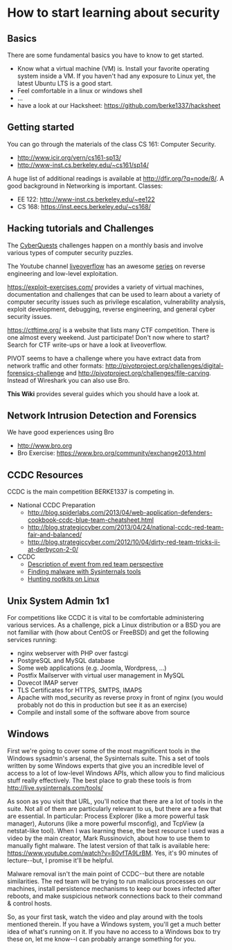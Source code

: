 # How to start learning about security

## Basics
There are some fundamental basics you have to know to get started.
* Know what a virtual machine (VM) is. Install your favorite operating system inside a VM. If you haven't had any exposure to Linux yet, the latest Ubuntu LTS is a good start.
* Feel comfortable in a linux or windows shell
* ...
* have a look at our Hacksheet: https://github.com/berke1337/hacksheet

## Getting started
You can go through the materials of the class CS 161: Computer Security.
* http://www.icir.org/vern/cs161-sp13/
* http://www-inst.cs.berkeley.edu/~cs161/sp14/

A huge list of additional readings is available at http://dfir.org/?q=node/8/.
A good background in Networking is important. Classes:
* EE 122: http://www-inst.cs.berkeley.edu/~ee122
* CS 168: https://inst.eecs.berkeley.edu/~cs168/



## Hacking tutorials and Challenges

The [CyberQuests](http://uscc.cyberquests.org/) challenges happen on a monthly basis and involve various types of computer security puzzles.

The Youtube channel [liveoverflow](https://www.youtube.com/channel/UClcE-kVhqyiHCcjYwcpfj9w) has an awesome [series](https://www.youtube.com/watch?v=iyAyN3GFM7A&list=PLhixgUqwRTjxglIswKp9mpkfPNfHkzyeN) on reverse engineering and low-level exploitation.

https://exploit-exercises.com/ provides a variety of virtual machines, documentation and challenges that can be used to learn about a variety of computer security issues such as privilege escalation, vulnerability analysis, exploit development, debugging, reverse engineering, and general cyber security issues.

https://ctftime.org/ is a website that lists many CTF competition. There is one almost every weekend. Just participate! Don't now where to start? Search for CTF write-ups or have a look at liveoverflow.

PIVOT seems to have a challenge where you have extract data from network traffic and other
formats: http://pivotproject.org/challenges/digital-forensics-challenge and http://pivotproject.org/challenges/file-carving. Instead of Wireshark you can also use Bro.

__This Wiki__ provides several guides which you should have a look at.

## Network Intrusion Detection and Forensics
We have good experiences using Bro
* http://www.bro.org
* Bro Exercise: https://www.bro.org/community/exchange2013.html


## CCDC Resources
CCDC is the main competition BERKE1337 is competing in.
* National CCDC Preparation
   * http://blog.spiderlabs.com/2013/04/web-application-defenders-cookbook-ccdc-blue-team-cheatsheet.html
   * http://blog.strategiccyber.com/2013/04/24/national-ccdc-red-team-fair-and-balanced/
   * http://blog.strategiccyber.com/2012/10/04/dirty-red-team-tricks-ii-at-derbycon-2-0/
* CCDC
   * [Description of event from red team perspective](http://www.reddit.com/r/netsec/comments/17dfqf/red_teaming_a_ccdc_practice_event/)
   * [Finding malware with Sysinternals tools](http://channel9.msdn.com/Events/TechEd/NorthAmerica/2012/SIA302)
   * [Hunting rootkits on Linux](http://cayfer.bilkent.edu.tr/~cayfer/linux/Detecting_and_Removing_Rootkits.html)


## Unix System Admin 1x1
For competitions like CCDC it is vital to be comfortable administering various services. As a challenge, pick a Linux distribution or a BSD you are not familiar with (how about CentOS or FreeBSD) and get the following services running:
* nginx webserver with PHP over fastcgi
* PostgreSQL and MySQL database
* Some web applications (e.g. Joomla, Wordpress, ...)
* Postfix Mailserver with virtual user management in MySQL
* Dovecot IMAP server
* TLS Certificates for HTTPS, SMTPS, IMAPS
* Apache with mod_security as reverse proxy in front of nginx (you would probably not do this in production but see it as an exercise)
* Compile and install some of the software above from source

## Windows
First we're going to cover some of the most magnificent tools in the Windows sysadmin's arsenal, the Sysinternals suite. This a set of tools written by some Windows experts that give you an incredible level of access to a lot of low-level Windows APIs, which allow you to find malicious stuff really effectively. The best place to grab these tools is from http://live.sysinternals.com/tools/

As soon as you visit that URL, you'll notice that there are a lot of tools in the suite. Not all of them are particularly relevant to us, but there are a few that are essential. In particular: Process Explorer (like a more powerful task manager), Autoruns (like a more powerful msconfig), and TcpView (a netstat-like tool). When I was learning these, the best resource I used was a video by the main creator, Mark Russinovich, about how to use them to manually fight malware. The latest version of that talk is available here: https://www.youtube.com/watch?v=80vfTA9LrBM. Yes, it's 90 minutes of lecture--but, I promise it'll be helpful.

Malware removal isn't the main point of CCDC--but there are notable similarities. The red team will be trying to run malicious processes on our machines, install persistence mechanisms to keep our boxes infected after reboots, and make suspicious network connections back to their command & control hosts.

So, as your first task, watch the video and play around with the tools mentioned therein. If you have a Windows system, you'll get a much better idea of what's running on it. If you have no access to a Windows box to try these on, let me know--I can probably arrange something for you.
